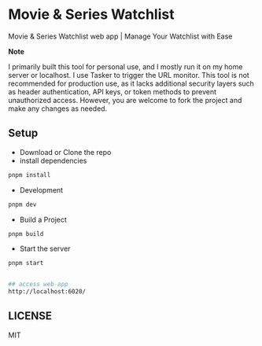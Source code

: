# Movie & Series Watchlist

Movie & Series Watchlist web app | Manage Your Watchlist with Ease  

**Note**  

I primarily built this tool for personal use, and I mostly run it on my home server or localhost. I use Tasker to trigger the URL monitor. This tool is not recommended for production use, as it lacks additional security layers such as header authentication, API keys, or token methods to prevent unauthorized access. However, you are welcome to fork the project and make any changes as needed.  

## Setup

- Download or Clone the repo
- install dependencies

```sh
pnpm install
```

- Development

```sh
pnpm dev
```

- Build a Project

```sh
pnpm build
```

- Start the server

```sh
pnpm start
```

```sh

## access web app
http://localhost:6020/

```

## LICENSE

MIT
